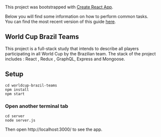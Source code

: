 This project was bootstrapped with [Create React App](https://github.com/facebookincubator/create-react-app).

Below you will find some information on how to perform common tasks.<br>
You can find the most recent version of this guide [here](https://github.com/facebookincubator/create-react-app/blob/master/packages/react-scripts/template/README.md).

## World Cup Brazil Teams 

This project is a full-stack study that intends to describe all players participating in all World Cup by the Brazilian team. The stack of the project includes  :  React , Redux , GraphQL, Express and Mongoose.

## Setup 
```terminal
cd worldcup-brazil-teams
npm install
npm start
```
### Open another terminal tab
```terminal
cd server 
node server.js
```
Then open http://localhost:3000/ to see the app.

